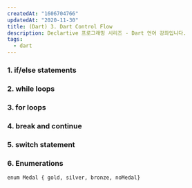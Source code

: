 ```yaml
---
createdAt: "1606704766"
updatedAt: "2020-11-30"
title: (Dart) 3. Dart Control Flow
description: Declartive 프로그래밍 시리즈 - Dart 언어 강좌입니다.
tags:
  - dart
---
```


### 1. if/else statements

### 2. while loops

### 3. for loops

### 4. break and continue

### 5. switch statement

### 6. Enumerations

`enum Medal { gold, silver, bronze, noMedal}`
